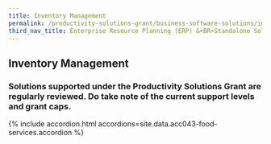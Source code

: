 ```yaml
---
title: Inventory Management
permalink: /productivity-solutions-grant/business-software-solutions/im
third_nav_title: Enterprise Resource Planning (ERP) &<BR>Standalone Solutions
---
```


## Inventory Management

### Solutions supported under the Productivity Solutions Grant are regularly reviewed. Do take note of the current support levels and grant caps.

{% include accordion.html accordions=site.data.acc043-food-services.accordion %}